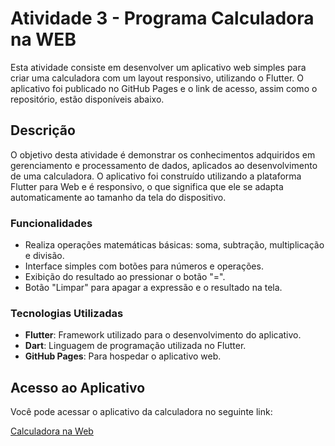 # Atividade 3 - Programa Calculadora na WEB

Esta atividade consiste em desenvolver um aplicativo web simples para criar uma calculadora com um layout responsivo, utilizando o Flutter. O aplicativo foi publicado no GitHub Pages e o link de acesso, assim como o repositório, estão disponíveis abaixo.

## Descrição

O objetivo desta atividade é demonstrar os conhecimentos adquiridos em gerenciamento e processamento de dados, aplicados ao desenvolvimento de uma calculadora. O aplicativo foi construído utilizando a plataforma Flutter para Web e é responsivo, o que significa que ele se adapta automaticamente ao tamanho da tela do dispositivo.

### Funcionalidades

- Realiza operações matemáticas básicas: soma, subtração, multiplicação e divisão.
- Interface simples com botões para números e operações.
- Exibição do resultado ao pressionar o botão "=".
- Botão "Limpar" para apagar a expressão e o resultado na tela.

### Tecnologias Utilizadas

- **Flutter**: Framework utilizado para o desenvolvimento do aplicativo.
- **Dart**: Linguagem de programação utilizada no Flutter.
- **GitHub Pages**: Para hospedar o aplicativo web.

## Acesso ao Aplicativo

Você pode acessar o aplicativo da calculadora no seguinte link:

[Calculadora na Web](https://gab09rdx.github.io/aulatatentoteck/app-calculadora/)

